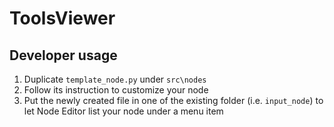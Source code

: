 # ToolsViewer


## Developer usage
1. Duplicate `template_node.py` under `src\nodes`
2. Follow its instruction to customize your node
3. Put the newly created file in one of the existing folder (i.e. `input_node`) to let
Node Editor list your node under a menu item
